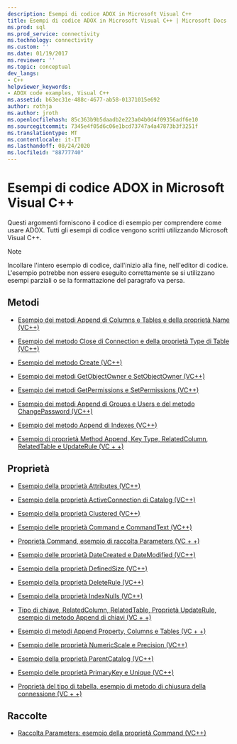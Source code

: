 ```yaml
---
description: Esempi di codice ADOX in Microsoft Visual C++
title: Esempi di codice ADOX in Microsoft Visual C++ | Microsoft Docs
ms.prod: sql
ms.prod_service: connectivity
ms.technology: connectivity
ms.custom: ''
ms.date: 01/19/2017
ms.reviewer: ''
ms.topic: conceptual
dev_langs:
- C++
helpviewer_keywords:
- ADOX code examples, Visual C++
ms.assetid: b63ec31e-488c-4677-ab58-01371015e692
author: rothja
ms.author: jroth
ms.openlocfilehash: 85c363b9b5daadb2e223a04b0d4f09356adf6e10
ms.sourcegitcommit: 7345e4f05d6c06e1bcd73747a4a47873b3f3251f
ms.translationtype: MT
ms.contentlocale: it-IT
ms.lasthandoff: 08/24/2020
ms.locfileid: "88777740"
---
```

# <a name="adox-code-examples-in-microsoft-visual-c"></a>Esempi di codice ADOX in Microsoft Visual C++
Questi argomenti forniscono il codice di esempio per comprendere come usare ADOX. Tutti gli esempi di codice vengono scritti utilizzando Microsoft Visual C++.  
  
> [!NOTE]
>  Incollare l'intero esempio di codice, dall'inizio alla fine, nell'editor di codice. L'esempio potrebbe non essere eseguito correttamente se si utilizzano esempi parziali o se la formattazione del paragrafo va persa.  
  
## <a name="methods"></a>Metodi  
  
-   [Esempio dei metodi Append di Columns e Tables e della proprietà Name (VC++)](./columns-and-tables-append-methods-name-property-example-vc.md)  
  
-   [Esempio del metodo Close di Connection e della proprietà Type di Table (VC++)](./connection-close-method-table-type-property-example-vc.md)  
  
-   [Esempio del metodo Create (VC++)](./create-method-example-vc.md)  
  
-   [Esempio dei metodi GetObjectOwner e SetObjectOwner (VC++)](./getobjectowner-and-setobjectowner-methods-example-vc.md)  
  
-   [Esempio dei metodi GetPermissions e SetPermissions (VC++)](./getpermissions-and-setpermissions-methods-example-vc.md)  
  
-   [Esempio dei metodi Append di Groups e Users e del metodo ChangePassword (VC++)](./groups-and-users-append-changepassword-methods-example-vc.md)  
  
-   [Esempio del metodo Append di Indexes (VC++)](./indexes-append-method-example-vc.md)  
  
-   [Esempio di proprietà Method Append, Key Type, RelatedColumn, RelatedTable e UpdateRule (VC + +)](./keys-append-method-key-type-relatedcolumn-relatedtable-example-vc.md)  
  
## <a name="properties"></a>Proprietà  
  
-   [Esempio della proprietà Attributes (VC++)](./attributes-property-example-vc.md)  
  
-   [Esempio della proprietà ActiveConnection di Catalog (VC++)](./catalog-activeconnection-property-example-vc.md)  
  
-   [Esempio della proprietà Clustered (VC++)](./clustered-property-example-vc.md)  
  
-   [Esempio delle proprietà Command e CommandText (VC++)](./command-and-commandtext-properties-example-vc.md)  
  
-   [Proprietà Command, esempio di raccolta Parameters (VC + +)](./parameters-collection-command-property-example-vc.md)  
  
-   [Esempio delle proprietà DateCreated e DateModified (VC++)](./datecreated-and-datemodified-properties-example-vc.md)  
  
-   [Esempio della proprietà DefinedSize (VC++)](./definedsize-property-example-vc.md)  
  
-   [Esempio della proprietà DeleteRule (VC++)](./deleterule-property-example-vc.md)  
  
-   [Esempio della proprietà IndexNulls (VC++)](./indexnulls-property-example-vc.md)  
  
-   [Tipo di chiave, RelatedColumn, RelatedTable, Proprietà UpdateRule, esempio di metodo Append di chiavi (VC + +)](./keys-append-method-key-type-relatedcolumn-relatedtable-example-vc.md)  
  
-   [Esempio di metodi Append Property, Columns e Tables (VC + +)](./columns-and-tables-append-methods-name-property-example-vc.md)  
  
-   [Esempio delle proprietà NumericScale e Precision (VC++)](./numericscale-and-precision-properties-of-the-column-object-example-vc.md)  
  
-   [Esempio della proprietà ParentCatalog (VC++)](./parentcatalog-property-example-vc.md)  
  
-   [Esempio delle proprietà PrimaryKey e Unique (VC++)](./primarykey-and-unique-properties-example-vc.md)  
  
-   [Proprietà del tipo di tabella, esempio di metodo di chiusura della connessione (VC + +)](./connection-close-method-table-type-property-example-vc.md)  
  
## <a name="collections"></a>Raccolte  
  
-   [Raccolta Parameters: esempio della proprietà Command (VC++)](./parameters-collection-command-property-example-vc.md)